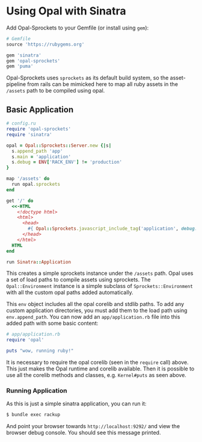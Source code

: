 # Using Opal with Sinatra

Add Opal-Sprockets to your Gemfile (or install using `gem`):

```ruby
# Gemfile
source 'https://rubygems.org'

gem 'sinatra'
gem 'opal-sprockets'
gem 'puma'
```

Opal-Sprockets uses `sprockets` as its default build system, so the asset-pipeline
from rails can be mimicked here to map all ruby assets in the `/assets`
path to be compiled using opal.

## Basic Application

```ruby
# config.ru
require 'opal-sprockets'
require 'sinatra'

opal = Opal::Sprockets::Server.new {|s|
  s.append_path 'app'
  s.main = 'application'
  s.debug = ENV['RACK_ENV'] != 'production'
}

map '/assets' do
  run opal.sprockets
end

get '/' do
  <<-HTML
    <!doctype html>
    <html>
      <head>
        #{ Opal::Sprockets.javascript_include_tag('application', debug: opal.debug, sprockets: opal.sprockets, prefix: 'assets/' ) }
      </head>
    </html>
  HTML
end

run Sinatra::Application
```

This creates a simple sprockets instance under the `/assets` path. Opal
uses a set of load paths to compile assets using sprockets. The
`Opal::Environment` instance is a simple subclass of `Sprockets::Environment`
with all the custom opal paths added automatically.

This `env` object includes all the opal corelib and stdlib paths. To add
any custom application directories, you must add them to the load path using
`env.append_path`. You can now add an `app/application.rb` file into this
added path with some basic content:

```ruby
# app/application.rb
require 'opal'

puts "wow, running ruby!"
```

It is necessary to require the opal corelib (seen in the `require` call) above.
This just makes the Opal runtime and corelib available. Then it is possible to
use all the corelib methods and classes, e.g. `Kernel#puts` as seen above.

### Running Application

As this is just a simple sinatra application, you can run it:

```sh
$ bundle exec rackup
```

And point your browser towards `http://localhost:9292/` and view the browser
debug console. You should see this message printed.
